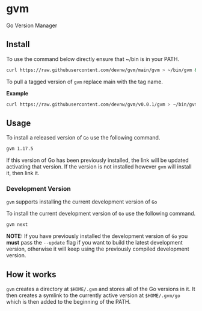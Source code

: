 # gvm

Go Version Manager

## Install

To use the command below directly ensure that ~/bin is in your PATH.

```bash
curl https://raw.githubusercontent.com/devnw/gvm/main/gvm > ~/bin/gvm && chmod +x ~/bin/gvm
```

To pull a tagged version of `gvm` replace main with the tag name.

**Example**
```bash
curl https://raw.githubusercontent.com/devnw/gvm/v0.0.1/gvm > ~/bin/gvm && chmod +x ~/bin/gvm
```

## Usage

To install a released version of `Go` use the following command.

```bash
gvm 1.17.5
```

If this version of Go has been previously installed, the
link will be updated activating that version. If the version
is not installed however `gvm` will install it, then link it.

### Development Version

`gvm` supports installing the current development version of `Go`

To install the current development version of `Go` use the following command.

```bash
gvm next
```

**NOTE:** If you have previously installed the development version of `Go` you **must** pass the `--update` flag if you want to
build the latest development version, otherwise it will keep using the previously compiled development version.

## How it works

`gvm` creates a directory at `$HOME/.gvm` and stores all of the Go versions in it. It then creates a symlink to the
currently active version at `$HOME/.gvm/go` which is then
added to the beginning of the PATH.
